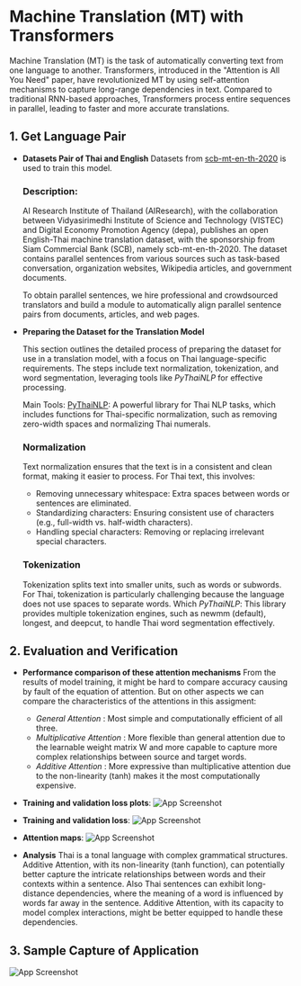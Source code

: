 # Machine Translation (MT) with Transformers
Machine Translation (MT) is the task of automatically converting text from one language to another. Transformers, introduced in the "Attention is All You Need" paper, have revolutionized MT by using self-attention mechanisms to capture long-range dependencies in text.  Compared to traditional RNN-based approaches, Transformers process entire sequences in parallel, leading to faster and more accurate translations.

## 1. Get Language Pair

- **Datasets Pair of Thai and English**
  Datasets from [scb-mt-en-th-2020](https://github.com/vistec-AI/dataset-releases/releases/tag/scb-mt-en-th-2020_v1.0) is used to train this model. 
  ### Description: 
  AI Research Institute of Thailand (AIResearch), with the collaboration between Vidyasirimedhi Institute of Science and Technology (VISTEC) and Digital Economy Promotion Agency (depa), publishes an open English-Thai machine translation dataset, with the sponsorship from Siam Commercial Bank (SCB), namely scb-mt-en-th-2020. The dataset contains parallel sentences from various sources such as task-based conversation, organization websites, Wikipedia articles, and government documents.

  To obtain parallel sentences, we hire professional and crowdsourced translators and build a module to automatically align parallel sentence pairs from documents, articles, and web pages.

- **Preparing the Dataset for the Translation Model**

  This section outlines the detailed process of preparing the dataset for use in a translation model, with a focus on Thai language-specific requirements. The steps include text normalization, tokenization, and word segmentation, leveraging tools like _PyThaiNLP_ for effective processing.

  Main Tools:
  [PyThaiNLP](https://pythainlp.org/dev-docs/api/tokenize.html): A powerful library for Thai NLP tasks, which includes functions for Thai-specific normalization, such as removing zero-width spaces and normalizing Thai numerals.

  ### Normalization
  Text normalization ensures that the text is in a consistent and clean format, making it easier to process. For Thai text, this involves:
    - Removing unnecessary whitespace: Extra spaces between words or sentences are eliminated.
    - Standardizing characters: Ensuring consistent use of characters (e.g., full-width vs. half-width characters).
    - Handling special characters: Removing or replacing irrelevant special characters.

  ### Tokenization
  Tokenization splits text into smaller units, such as words or subwords. For Thai, tokenization is particularly challenging because the language does not use spaces to separate words. Which _PyThaiNLP_: This library provides multiple tokenization engines, such as newmm (default), longest, and deepcut, to handle Thai word segmentation effectively.

## 2. Evaluation  and Verification 

- **Performance comparison of these attention mechanisms**
 From the results of model training, it might be hard to compare accuracy causing by fault of the equation of attention. But on other aspects we can compare the characteristics of the attentions in this assigment:
  - *General Attention* : Most simple and computationally efficient of all three.
  - *Multiplicative Attention* : More flexible than general attention due to the learnable weight matrix W and more capable to capture more complex relationships between source and target words.
  - *Additive Attention* : More expressive than multiplicative attention due to the non-linearity (tanh) makes it the most computationally expensive.

- **Training and validation loss plots**:
  ![App Screenshot](/pictures/plotloss.png)

- **Training and validation loss**:
  ![App Screenshot](/pictures/table.png)

- **Attention maps**:
  ![App Screenshot](/pictures/attentionMap.png)

- **Analysis** 
Thai is a tonal language with complex grammatical structures. Additive Attention, with its non-linearity (tanh function), can potentially better capture the intricate relationships between words and their contexts within a sentence. Also Thai sentences can exhibit long-distance dependencies, where the meaning of a word is influenced by words far away in the sentence. Additive Attention, with its capacity to model complex interactions, might be better equipped to handle these dependencies.


## 3. Sample Capture of Application
  ![App Screenshot](/pictures/app.png)